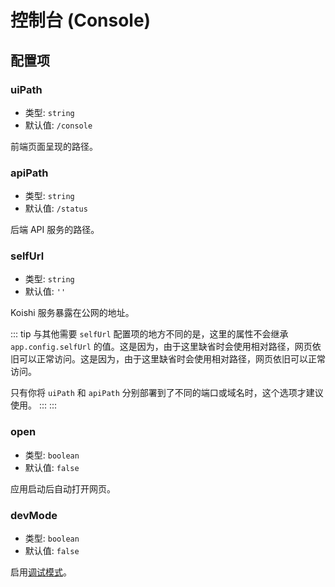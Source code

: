 # 控制台 (Console)

## 配置项


<!-- ### title

- 类型: `string`
- 默认值: `'Koishi 控制台'`

网页控制台的标题。 -->

### uiPath

- 类型: `string`
- 默认值: `/console`

前端页面呈现的路径。

### apiPath

- 类型: `string`
- 默认值: `/status`

后端 API 服务的路径。

### selfUrl

- 类型: `string`
- 默认值: `''`

Koishi 服务暴露在公网的地址。

::: tip
与其他需要 `selfUrl` 配置项的地方不同的是，这里的属性不会继承 `app.config.selfUrl` 的值。这是因为，由于这里缺省时会使用相对路径，网页依旧可以正常访问。这是因为，由于这里缺省时会使用相对路径，网页依旧可以正常访问。

只有你将 `uiPath` 和 `apiPath` 分别部署到了不同的端口或域名时，这个选项才建议使用。
:::
:::

### open

- 类型: `boolean`
- 默认值: `false`

应用启动后自动打开网页。

### devMode

- 类型: `boolean`
- 默认值: `false`

启用[调试模式](#调试模式)。

